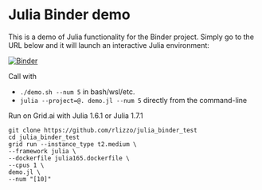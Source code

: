 # Julia Binder demo

This is a demo of Julia functionality for the Binder project. Simply
go to the URL below and it will launch an interactive Julia environment:

[![Binder](https://mybinder.org/badge_logo.svg)](https://mybinder.org/v2/gh/jlperla/julia_binder_test/master?filepath=demo.ipynb)


Call with
- `./demo.sh --num 5` in bash/wsl/etc.
- `julia --project=@. demo.jl --num 5` directly from the command-line

Run on Grid.ai with Julia 1.6.1 or Julia 1.7.1

```
git clone https://github.com/rlizzo/julia_binder_test
cd julia_binder_test
grid run --instance_type t2.medium \
--framework julia \
--dockerfile julia165.dockerfile \
--cpus 1 \
demo.jl \
--num "[10]"
```